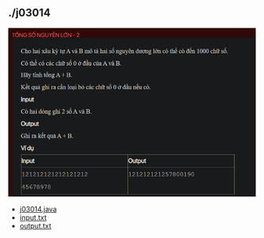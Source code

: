 ## ./j03014
![alt text](image.png)

- [j03014.java](j03014.java)
- [input.txt](input.txt)
- [output.txt](output.txt)
